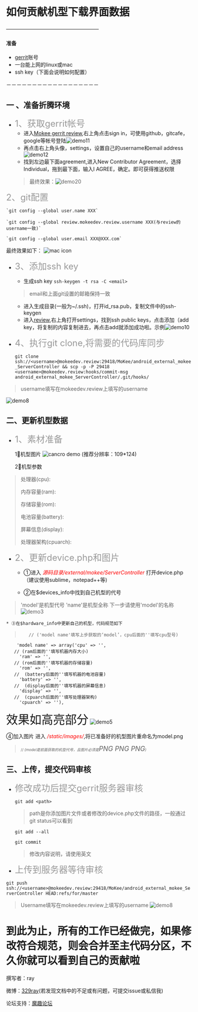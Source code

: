 # 如何贡献机型下载界面数据
 ——————————————————

#### 准备
* [gerrit](https://mokeedev.review)账号
* 一台能上网的linux或mac
* ssh key（下面会说明如何配置）

－－－－－－－－－－－－－－－－－－

##	一 、准备折腾环境
* <font size=5 color=#999999>1、获取gerrit帐号</font>
	* 进入[Mokee gerrit review](mokeedev.review),右上角点击sign in，可使用github，gitcafe，google等帐号登陆![demo11](http://7xo4qi.com1.z0.glb.clouddn.com/demo11.tiff)
	* 再点击右上角头像，settings，设置自己的username和email address![demo12](http://7xo4qi.com1.z0.glb.clouddn.com/demo12.tiff)
	* 找到左边最下面agreement,进入New Contributor Agreement，选择Individual，拖到最下面，输入I AGREE，确定。即可获得推送权限
	>最终效果：![demo20](http://7xo4qi.com1.z0.glb.clouddn.com/20.tiff)

<font size=5 color=#999999>
2、git配置</font>

	`git config --global user.name XXX`

	`git config --global review.mokeedev.review.username XXX(与review的username一致)`

	`git config --global user.email XXX@XXX.com`


最终效果如下：</font>
![mac icon](http://7xo4qi.com1.z0.glb.clouddn.com/example.png)

* <font size=5 color=#999999>3、添加ssh key</font>
  *	生成ssh key
  `ssh-keygen -t rsa -C <email>`
  >	email和上面git设置的邮箱保持一致
  * 进入生成目录(一般为~/.ssh)，打开id_rsa.pub，复制文件中的ssh-keygen
  *	进入[review](mokeedev.review),右上角打开settings，找到ssh public keys，点击添加（add key，将复制的内容复制进去，再点击add就添加成功啦。示例![demo10](http://7xo4qi.com1.z0.glb.clouddn.com/demo10.tiff)

* <font size=5 color=#999999>4、执行git clone,将需要的代码库同步</font>

	`git clone ssh://<username>@mokeedev.review:29418/MoKee/android_external_mokee_ServerController && scp -p -P 29418 <username>@mokeedev.review:hooks/commit-msg android_external_mokee_ServerController/.git/hooks/`
>    username填写在mokeedev.review上填写的username

![demo8](http://7xo4qi.com1.z0.glb.clouddn.com/demo8.tiff)




##	二、更新机型数据
* <font size=5 color=#999999>1、素材准备</font>

	 1⃣️机型图片
	 ![cancro demo](http://7xo4qi.com1.z0.glb.clouddn.com/cancro.png)
	 (推荐分辨率：109*124)

	2⃣️机型参数
>  处理器(cpu):
>
>  内存容量(ram):
>
>  存储容量(rom):
>
>  电池容量(battery):
>
>  屏幕信息(display):
>
>  处理器架构(cpuarch):


*  <font size=5 color=#999999>2、更新device.php和图片</font>
	* ①进入</font> <font color=#FF0000>*源码目录/external/mokee/ServerController*</font> 打开device.php（建议使用sublime，notepad++等)

	* ②在$devices_info中找到自己机型的代号
>   'model'是机型代号 'name'是机型全称 下一步请使用'model'的名称
	![demo3](http://7xo4qi.com1.z0.glb.clouddn.com/demo3.jpg)

	* ③在$hardware_info中更新自己的机型，代码规范如下

>	     // ('model name'填写上步获取的‘model’，cpu后面的''填写cpu型号)
		'model name' => array('cpu' => '',
 	   // (ram后面的''填写机器内存大小)
 	     'ram' => '',
 	   // (rom后面的''填写机器的存储容量)
 	   	 'rom' => '',
 	   //  (battery后面的''填写机器的电池容量)
         'battery' => '',
       //  (display后面的''填写机器的屏幕信息)
  	     'display' => '',
  	   //  (cpuarch后面的''填写处理器架构)
         'cpuarch' => ''),
<font size=6>效果如高亮部分</font>
![demo5](http://7xo4qi.com1.z0.glb.clouddn.com/demo7.tiff)

  ④加入图片
	进入 <font color=#FF0000>*/static/images/*</font>,将已准备好的机型图片重命名为model.png
>  <font size=1.5>// *(model是前面获取的机型代号，且图片必须是<font size=4>PNG PNG PNG</font>)*</font>

##	三、上传，提交代码审核

* <font size=5 color=#999999>修改成功后提交gerrit服务器审核</font>

	`git add <path>	`
	>path是你添加图片文件或者修改的device.php文件的路径，一般通过git status可以看到

	`git add --all`

	`git commit`
	>修改内容说明，请使用英文

* <font size=5 color=#999999>上传到服务器等待审核</font>

`git push ssh://<username>@mokeedev.review:29418/MoKee/android_external_mokee_ServerController HEAD:refs/for/master`
>    Username填写在mokeedev.review上填写的username
>    ![demo8](http://7xo4qi.com1.z0.glb.clouddn.com/demo8.tiff)

# 到此为止，所有的工作已经做完，如果修改符合规范，则会合并至主代码分区，不久你就可以看到自己的贡献啦
撰写者：ray

微博：[329ray](http://weibo.com/577551284)(若发现文档中的不足或有问题，可提交issue或私信我)

论坛支持：[魔趣论坛](bbs.mfunz.com)
